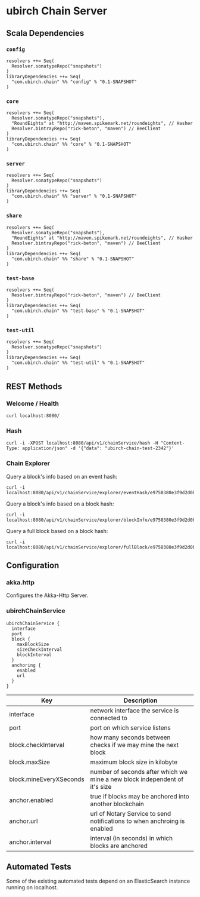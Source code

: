 # ubirch Chain Server

## Scala Dependencies

### `config`

    resolvers ++= Seq(
      Resolver.sonatypeRepo("snapshots")
    )
    libraryDependencies ++= Seq(
      "com.ubirch.chain" %% "config" % "0.1-SNAPSHOT"
    )

### `core`

    resolvers ++= Seq(
      Resolver.sonatypeRepo("snapshots"),
      "RoundEights" at "http://maven.spikemark.net/roundeights", // Hasher
      Resolver.bintrayRepo("rick-beton", "maven") // BeeClient
    )
    libraryDependencies ++= Seq(
      "com.ubirch.chain" %% "core" % "0.1-SNAPSHOT"
    )
        
### `server`

    resolvers ++= Seq(
      Resolver.sonatypeRepo("snapshots")
    )
    libraryDependencies ++= Seq(
      "com.ubirch.chain" %% "server" % "0.1-SNAPSHOT"
    )

### `share`

    resolvers ++= Seq(
      Resolver.sonatypeRepo("snapshots"),
      "RoundEights" at "http://maven.spikemark.net/roundeights", // Hasher
      Resolver.bintrayRepo("rick-beton", "maven") // BeeClient
    )
    libraryDependencies ++= Seq(
      "com.ubirch.chain" %% "share" % "0.1-SNAPSHOT"
    )

### `test-base`

    resolvers ++= Seq(
      Resolver.bintrayRepo("rick-beton", "maven") // BeeClient
    )
    libraryDependencies ++= Seq(
      "com.ubirch.chain" %% "test-base" % "0.1-SNAPSHOT"
    )

### `test-util`

    resolvers ++= Seq(
      Resolver.sonatypeRepo("snapshots")
    )
    libraryDependencies ++= Seq(
      "com.ubirch.chain" %% "test-util" % "0.1-SNAPSHOT"
    )

## REST Methods

### Welcome / Health

    curl localhost:8080/

### Hash

    curl -i -XPOST localhost:8080/api/v1/chainService/hash -H "Content-Type: application/json" -d '{"data": "ubirch-chain-test-2342"}'

### Chain Explorer

Query a block's info based on an event hash:

    curl -i localhost:8080/api/v1/chainService/explorer/eventHash/e9758380e3f9d2d0b9e0b13e424fcbf94a576c59dcf136b201832d1a687efc86

Query a block's info based on a block hash:

    curl -i localhost:8080/api/v1/chainService/explorer/blockInfo/e9758380e3f9d2d0b9e0b13e424fcbf94a576c59dcf136b201832d1a687efc86

Query a full block based on a block hash:

    curl -i localhost:8080/api/v1/chainService/explorer/fullBlock/e9758380e3f9d2d0b9e0b13e424fcbf94a576c59dcf136b201832d1a687efc86

## Configuration

### akka.http

Configures the Akka-Http Server.

### ubirchChainService

    ubirchChainService {
      interface
      port
      block {
        maxBlockSize
        sizeCheckInterval
        blockInterval
      }
      anchoring {
        enabled
        url
      }
    }
| Key                     | Description |
| ----------------------- | ----------- |
| interface               | network interface the service is connected to |
| port                    | port on which service listens |
| block.checkInterval     | how many seconds between checks if we may mine the next block |
| block.maxSize           | maximum block size in kilobyte |
| block.mineEveryXSeconds | number of seconds after which we mine a new block independent of it's size |
| anchor.enabled          | true if blocks may be anchored into another blockchain |
| anchor.url              | url of Notary Service to send notifications to when anchroing is enabled |
| anchor.interval         | interval (in seconds) in which blocks are anchored |

## Automated Tests

Some of the existing automated tests depend on an ElasticSearch instance running on localhost.
